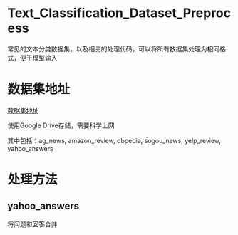 # Text_Classification_Dataset_Preprocess
常见的文本分类数据集，以及相关的处理代码，可以将所有数据集处理为相同格式，便于模型输入

# 数据集地址

[数据集地址](https://drive.google.com/drive/folders/0Bz8a_Dbh9Qhbfll6bVpmNUtUcFdjYmF2SEpmZUZUcVNiMUw1TWN6RDV3a0JHT3kxLVhVR2M?resourcekey=0-TLwzfR2O-D2aPitmn5o9VQ)

使用Google Drive存储，需要科学上网

其中包括：ag_news, amazon_review, dbpedia, sogou_news, yelp_review, yahoo_answers

# 处理方法

## yahoo_answers

将问题和回答合并

